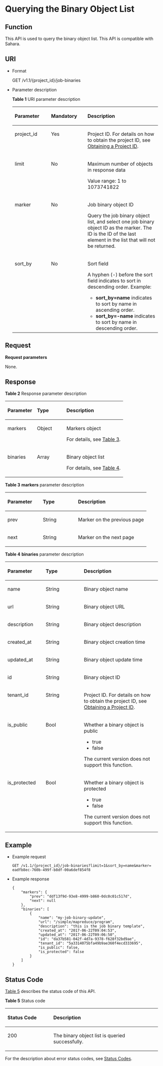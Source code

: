 # Querying the Binary Object List<a name="EN-US_TOPIC_0172486189"></a>

## Function<a name="section13541137101416"></a>

This API is used to query the binary object list. This API is compatible with Sahara.

## URI<a name="section49980811101439"></a>

-   Format

    GET /v1.1/\{project\_id\}/job-binaries

-   Parameter description

    **Table  1**  URI parameter description

    <a name="table49499141194754"></a>
    <table><thead align="left"><tr id="row33700024194754"><th class="cellrowborder" valign="top" width="25%" id="mcps1.2.4.1.1"><p id="p16571835194812"><a name="p16571835194812"></a><a name="p16571835194812"></a>Parameter</p>
    </th>
    <th class="cellrowborder" valign="top" width="25%" id="mcps1.2.4.1.2"><p id="p141410194812"><a name="p141410194812"></a><a name="p141410194812"></a>Mandatory</p>
    </th>
    <th class="cellrowborder" valign="top" width="50%" id="mcps1.2.4.1.3"><p id="p11454278194812"><a name="p11454278194812"></a><a name="p11454278194812"></a>Description</p>
    </th>
    </tr>
    </thead>
    <tbody><tr id="row6505449415356"><td class="cellrowborder" valign="top" width="25%" headers="mcps1.2.4.1.1 "><p id="p3492262515356"><a name="p3492262515356"></a><a name="p3492262515356"></a>project_id</p>
    </td>
    <td class="cellrowborder" valign="top" width="25%" headers="mcps1.2.4.1.2 "><p id="p1016041415356"><a name="p1016041415356"></a><a name="p1016041415356"></a>Yes</p>
    </td>
    <td class="cellrowborder" valign="top" width="50%" headers="mcps1.2.4.1.3 "><p id="p1768719515356"><a name="p1768719515356"></a><a name="p1768719515356"></a>Project ID. For details on how to obtain the project ID, see <a href="obtaining-a-project-id.md">Obtaining a Project ID</a>.</p>
    </td>
    </tr>
    <tr id="row20659256153330"><td class="cellrowborder" valign="top" width="25%" headers="mcps1.2.4.1.1 "><p id="p10159747154837"><a name="p10159747154837"></a><a name="p10159747154837"></a>limit</p>
    </td>
    <td class="cellrowborder" valign="top" width="25%" headers="mcps1.2.4.1.2 "><p id="p44704178154837"><a name="p44704178154837"></a><a name="p44704178154837"></a>No</p>
    </td>
    <td class="cellrowborder" valign="top" width="50%" headers="mcps1.2.4.1.3 "><p id="p49662373154837"><a name="p49662373154837"></a><a name="p49662373154837"></a>Maximum number of objects in response data</p>
    <p id="p31788692155324"><a name="p31788692155324"></a><a name="p31788692155324"></a>Value range: 1 to 1073741822</p>
    </td>
    </tr>
    <tr id="row6317415154849"><td class="cellrowborder" valign="top" width="25%" headers="mcps1.2.4.1.1 "><p id="p41948639154849"><a name="p41948639154849"></a><a name="p41948639154849"></a>marker</p>
    </td>
    <td class="cellrowborder" valign="top" width="25%" headers="mcps1.2.4.1.2 "><p id="p42396583154849"><a name="p42396583154849"></a><a name="p42396583154849"></a>No</p>
    </td>
    <td class="cellrowborder" valign="top" width="50%" headers="mcps1.2.4.1.3 "><p id="p6627529811145"><a name="p6627529811145"></a><a name="p6627529811145"></a>Job binary object ID</p>
    <p id="p11571175154849"><a name="p11571175154849"></a><a name="p11571175154849"></a>Query the job binary object list, and select one job binary object ID as the marker. The ID is the ID of the last element in the list that will not be returned.</p>
    </td>
    </tr>
    <tr id="row36517032111447"><td class="cellrowborder" valign="top" width="25%" headers="mcps1.2.4.1.1 "><p id="p5089576111447"><a name="p5089576111447"></a><a name="p5089576111447"></a>sort_by</p>
    </td>
    <td class="cellrowborder" valign="top" width="25%" headers="mcps1.2.4.1.2 "><p id="p9602484111447"><a name="p9602484111447"></a><a name="p9602484111447"></a>No</p>
    </td>
    <td class="cellrowborder" valign="top" width="50%" headers="mcps1.2.4.1.3 "><p id="p4862929713590"><a name="p4862929713590"></a><a name="p4862929713590"></a>Sort field</p>
    <p id="p1758085093716"><a name="p1758085093716"></a><a name="p1758085093716"></a>A hyphen (-) before the sort field indicates to sort in descending order. Example:</p>
    <a name="ul5167941115195"></a><a name="ul5167941115195"></a><ul id="ul5167941115195"><li><strong id="b20718183818237"><a name="b20718183818237"></a><a name="b20718183818237"></a>sort_by=name</strong> indicates to sort by name in ascending order.</li><li><strong id="b13180444132316"><a name="b13180444132316"></a><a name="b13180444132316"></a>sort_by=-name</strong> indicates to sort by name in descending order.</li></ul>
    </td>
    </tr>
    </tbody>
    </table>


## Request<a name="section7976792193238"></a>

**Request parameters**

None.

## Response<a name="section38599577193858"></a>

**Table  2**  Response parameter description

<a name="table51257841151049"></a>
<table><thead align="left"><tr id="row8480851151049"><th class="cellrowborder" valign="top" width="25%" id="mcps1.2.4.1.1"><p id="p15860319151049"><a name="p15860319151049"></a><a name="p15860319151049"></a>Parameter</p>
</th>
<th class="cellrowborder" valign="top" width="25%" id="mcps1.2.4.1.2"><p id="p40813771151049"><a name="p40813771151049"></a><a name="p40813771151049"></a>Type</p>
</th>
<th class="cellrowborder" valign="top" width="50%" id="mcps1.2.4.1.3"><p id="p17581180151049"><a name="p17581180151049"></a><a name="p17581180151049"></a>Description</p>
</th>
</tr>
</thead>
<tbody><tr id="row16731987111557"><td class="cellrowborder" valign="top" width="25%" headers="mcps1.2.4.1.1 "><p id="p13113722111557"><a name="p13113722111557"></a><a name="p13113722111557"></a>markers</p>
</td>
<td class="cellrowborder" valign="top" width="25%" headers="mcps1.2.4.1.2 "><p id="p5571942111557"><a name="p5571942111557"></a><a name="p5571942111557"></a>Object</p>
</td>
<td class="cellrowborder" valign="top" width="50%" headers="mcps1.2.4.1.3 "><p id="p48674171111557"><a name="p48674171111557"></a><a name="p48674171111557"></a>Markers object</p>
<p id="p16522192210405"><a name="p16522192210405"></a><a name="p16522192210405"></a>For details, see <a href="#table35904709104244">Table 3</a>.</p>
</td>
</tr>
<tr id="row64063916111610"><td class="cellrowborder" valign="top" width="25%" headers="mcps1.2.4.1.1 "><p id="p21794736111610"><a name="p21794736111610"></a><a name="p21794736111610"></a>binaries</p>
</td>
<td class="cellrowborder" valign="top" width="25%" headers="mcps1.2.4.1.2 "><p id="p53385869111610"><a name="p53385869111610"></a><a name="p53385869111610"></a>Array</p>
</td>
<td class="cellrowborder" valign="top" width="50%" headers="mcps1.2.4.1.3 "><p id="p11305534104017"><a name="p11305534104017"></a><a name="p11305534104017"></a>Binary object list</p>
<p id="p29288118111610"><a name="p29288118111610"></a><a name="p29288118111610"></a>For details, see <a href="#table5646270112712">Table 4</a>.</p>
</td>
</tr>
</tbody>
</table>

**Table  3** **markers**  parameter description

<a name="table35904709104244"></a>
<table><thead align="left"><tr id="row49938240104244"><th class="cellrowborder" valign="top" width="25%" id="mcps1.2.4.1.1"><p id="p18465671104244"><a name="p18465671104244"></a><a name="p18465671104244"></a>Parameter</p>
</th>
<th class="cellrowborder" valign="top" width="25%" id="mcps1.2.4.1.2"><p id="p21768128104244"><a name="p21768128104244"></a><a name="p21768128104244"></a>Type</p>
</th>
<th class="cellrowborder" valign="top" width="50%" id="mcps1.2.4.1.3"><p id="p18387972104244"><a name="p18387972104244"></a><a name="p18387972104244"></a>Description</p>
</th>
</tr>
</thead>
<tbody><tr id="row13030764104244"><td class="cellrowborder" valign="top" width="25%" headers="mcps1.2.4.1.1 "><p id="p63118498104319"><a name="p63118498104319"></a><a name="p63118498104319"></a>prev</p>
</td>
<td class="cellrowborder" valign="top" width="25%" headers="mcps1.2.4.1.2 "><p id="p43381604104319"><a name="p43381604104319"></a><a name="p43381604104319"></a>String</p>
</td>
<td class="cellrowborder" valign="top" width="50%" headers="mcps1.2.4.1.3 "><p id="p39594016104319"><a name="p39594016104319"></a><a name="p39594016104319"></a>Marker on the previous page</p>
</td>
</tr>
<tr id="row58460908104244"><td class="cellrowborder" valign="top" width="25%" headers="mcps1.2.4.1.1 "><p id="p46558357104319"><a name="p46558357104319"></a><a name="p46558357104319"></a>next</p>
</td>
<td class="cellrowborder" valign="top" width="25%" headers="mcps1.2.4.1.2 "><p id="p66061904104319"><a name="p66061904104319"></a><a name="p66061904104319"></a>String</p>
</td>
<td class="cellrowborder" valign="top" width="50%" headers="mcps1.2.4.1.3 "><p id="p53737691104319"><a name="p53737691104319"></a><a name="p53737691104319"></a>Marker on the next page</p>
</td>
</tr>
</tbody>
</table>

**Table  4** **binaries**  parameter description

<a name="table5646270112712"></a>
<table><thead align="left"><tr id="row41235644112712"><th class="cellrowborder" valign="top" width="25%" id="mcps1.2.4.1.1"><p id="p51752871112712"><a name="p51752871112712"></a><a name="p51752871112712"></a>Parameter</p>
</th>
<th class="cellrowborder" valign="top" width="25%" id="mcps1.2.4.1.2"><p id="p46844898112712"><a name="p46844898112712"></a><a name="p46844898112712"></a>Type</p>
</th>
<th class="cellrowborder" valign="top" width="50%" id="mcps1.2.4.1.3"><p id="p36340354112712"><a name="p36340354112712"></a><a name="p36340354112712"></a>Description</p>
</th>
</tr>
</thead>
<tbody><tr id="row16789243112712"><td class="cellrowborder" valign="top" width="25%" headers="mcps1.2.4.1.1 "><p id="p17751420112712"><a name="p17751420112712"></a><a name="p17751420112712"></a>name</p>
</td>
<td class="cellrowborder" valign="top" width="25%" headers="mcps1.2.4.1.2 "><p id="p33193333112712"><a name="p33193333112712"></a><a name="p33193333112712"></a>String</p>
</td>
<td class="cellrowborder" valign="top" width="50%" headers="mcps1.2.4.1.3 "><p id="p4305468112712"><a name="p4305468112712"></a><a name="p4305468112712"></a>Binary object name</p>
</td>
</tr>
<tr id="row38749219112712"><td class="cellrowborder" valign="top" width="25%" headers="mcps1.2.4.1.1 "><p id="p51679044112712"><a name="p51679044112712"></a><a name="p51679044112712"></a>url</p>
</td>
<td class="cellrowborder" valign="top" width="25%" headers="mcps1.2.4.1.2 "><p id="p32230151112712"><a name="p32230151112712"></a><a name="p32230151112712"></a>String</p>
</td>
<td class="cellrowborder" valign="top" width="50%" headers="mcps1.2.4.1.3 "><p id="p60505466112712"><a name="p60505466112712"></a><a name="p60505466112712"></a>Binary object URL</p>
</td>
</tr>
<tr id="row7678284112712"><td class="cellrowborder" valign="top" width="25%" headers="mcps1.2.4.1.1 "><p id="p17961238112712"><a name="p17961238112712"></a><a name="p17961238112712"></a>description</p>
</td>
<td class="cellrowborder" valign="top" width="25%" headers="mcps1.2.4.1.2 "><p id="p519192112712"><a name="p519192112712"></a><a name="p519192112712"></a>String</p>
</td>
<td class="cellrowborder" valign="top" width="50%" headers="mcps1.2.4.1.3 "><p id="p42054559112712"><a name="p42054559112712"></a><a name="p42054559112712"></a>Binary object description</p>
</td>
</tr>
<tr id="row42946717112712"><td class="cellrowborder" valign="top" width="25%" headers="mcps1.2.4.1.1 "><p id="p56132075112712"><a name="p56132075112712"></a><a name="p56132075112712"></a>created_at</p>
</td>
<td class="cellrowborder" valign="top" width="25%" headers="mcps1.2.4.1.2 "><p id="p56208447112712"><a name="p56208447112712"></a><a name="p56208447112712"></a>String</p>
</td>
<td class="cellrowborder" valign="top" width="50%" headers="mcps1.2.4.1.3 "><p id="p56590358112712"><a name="p56590358112712"></a><a name="p56590358112712"></a>Binary object creation time</p>
</td>
</tr>
<tr id="row39551177112712"><td class="cellrowborder" valign="top" width="25%" headers="mcps1.2.4.1.1 "><p id="p49528772112712"><a name="p49528772112712"></a><a name="p49528772112712"></a>updated_at</p>
</td>
<td class="cellrowborder" valign="top" width="25%" headers="mcps1.2.4.1.2 "><p id="p17154847112712"><a name="p17154847112712"></a><a name="p17154847112712"></a>String</p>
</td>
<td class="cellrowborder" valign="top" width="50%" headers="mcps1.2.4.1.3 "><p id="p47365327112712"><a name="p47365327112712"></a><a name="p47365327112712"></a>Binary object update time</p>
</td>
</tr>
<tr id="row23634760112712"><td class="cellrowborder" valign="top" width="25%" headers="mcps1.2.4.1.1 "><p id="p35367402112712"><a name="p35367402112712"></a><a name="p35367402112712"></a>id</p>
</td>
<td class="cellrowborder" valign="top" width="25%" headers="mcps1.2.4.1.2 "><p id="p50183839112712"><a name="p50183839112712"></a><a name="p50183839112712"></a>String</p>
</td>
<td class="cellrowborder" valign="top" width="50%" headers="mcps1.2.4.1.3 "><p id="p38359171112712"><a name="p38359171112712"></a><a name="p38359171112712"></a>Binary object ID</p>
</td>
</tr>
<tr id="row9688219112712"><td class="cellrowborder" valign="top" width="25%" headers="mcps1.2.4.1.1 "><p id="p46548270112712"><a name="p46548270112712"></a><a name="p46548270112712"></a>tenant_id</p>
</td>
<td class="cellrowborder" valign="top" width="25%" headers="mcps1.2.4.1.2 "><p id="p57872178112712"><a name="p57872178112712"></a><a name="p57872178112712"></a>String</p>
</td>
<td class="cellrowborder" valign="top" width="50%" headers="mcps1.2.4.1.3 "><p id="p98891143183718"><a name="p98891143183718"></a><a name="p98891143183718"></a>Project ID. For details on how to obtain the project ID, see <a href="obtaining-a-project-id.md">Obtaining a Project ID</a>.</p>
</td>
</tr>
<tr id="row44451467112712"><td class="cellrowborder" valign="top" width="25%" headers="mcps1.2.4.1.1 "><p id="p43799081112712"><a name="p43799081112712"></a><a name="p43799081112712"></a>is_public</p>
</td>
<td class="cellrowborder" valign="top" width="25%" headers="mcps1.2.4.1.2 "><p id="p5621264112712"><a name="p5621264112712"></a><a name="p5621264112712"></a>Bool</p>
</td>
<td class="cellrowborder" valign="top" width="50%" headers="mcps1.2.4.1.3 "><p id="p52669224112712"><a name="p52669224112712"></a><a name="p52669224112712"></a>Whether a binary object is public</p>
<a name="ul24233663152954"></a><a name="ul24233663152954"></a><ul id="ul24233663152954"><li>true</li><li>false</li></ul>
<p id="p16709791152954"><a name="p16709791152954"></a><a name="p16709791152954"></a>The current version does not support this function.</p>
</td>
</tr>
<tr id="row4260969112712"><td class="cellrowborder" valign="top" width="25%" headers="mcps1.2.4.1.1 "><p id="p9594237112712"><a name="p9594237112712"></a><a name="p9594237112712"></a>is_protected</p>
</td>
<td class="cellrowborder" valign="top" width="25%" headers="mcps1.2.4.1.2 "><p id="p66786682112712"><a name="p66786682112712"></a><a name="p66786682112712"></a>Bool</p>
</td>
<td class="cellrowborder" valign="top" width="50%" headers="mcps1.2.4.1.3 "><p id="p41012147112712"><a name="p41012147112712"></a><a name="p41012147112712"></a>Whether a binary object is protected</p>
<a name="ul5782838616950"></a><a name="ul5782838616950"></a><ul id="ul5782838616950"><li>true</li><li>false</li></ul>
<p id="p1252713316950"><a name="p1252713316950"></a><a name="p1252713316950"></a>The current version does not support this function.</p>
</td>
</tr>
</tbody>
</table>

## Example<a name="section1210015461189"></a>

-   Example request

    ```
    GET /v1.1/{project_id}/job-binaries?limit=1&sort_by=name&marker= eadfb8ec-760b-499f-b8df-00a6def854f8
    ```

-   Example response

    ```
    {
        "markers": {
            "prev": "ddf13f9d-93e8-4999-b860-0dc0c01c517d",
            "next": null
        },
        "binaries": [
            {
                "name": "my-job-binary-update",
                "url": "/simple/mapreduce/program",
                "description": "this is the job binary template",
                "created_at": "2017-06-22T09:04:53",
                "updated_at": "2017-06-22T09:06:50",
                "id": "da37b581-042f-4d7a-9378-f628f32bd9ae",
                "tenant_id": "5a3314075bfa49b9ae360f4ecd333695",
                "is_public": false,
                "is_protected": false
            }
        ]
    }
    ```


## Status Code<a name="section19688788101519"></a>

[Table 5](#table1584477916050)  describes the status code of this API.

**Table  5**  Status code

<a name="table1584477916050"></a>
<table><thead align="left"><tr id="row1339492016050"><th class="cellrowborder" valign="top" width="30%" id="mcps1.2.3.1.1"><p id="p3411176516050"><a name="p3411176516050"></a><a name="p3411176516050"></a>Status Code</p>
</th>
<th class="cellrowborder" valign="top" width="70%" id="mcps1.2.3.1.2"><p id="p1158961516050"><a name="p1158961516050"></a><a name="p1158961516050"></a>Description</p>
</th>
</tr>
</thead>
<tbody><tr id="row3719767816050"><td class="cellrowborder" valign="top" width="30%" headers="mcps1.2.3.1.1 "><p id="p6022194016050"><a name="p6022194016050"></a><a name="p6022194016050"></a>200</p>
</td>
<td class="cellrowborder" valign="top" width="70%" headers="mcps1.2.3.1.2 "><p id="p4613894216050"><a name="p4613894216050"></a><a name="p4613894216050"></a>The binary object list is queried successfully.</p>
</td>
</tr>
</tbody>
</table>

For the description about error status codes, see  [Status Codes](status-codes.md).

